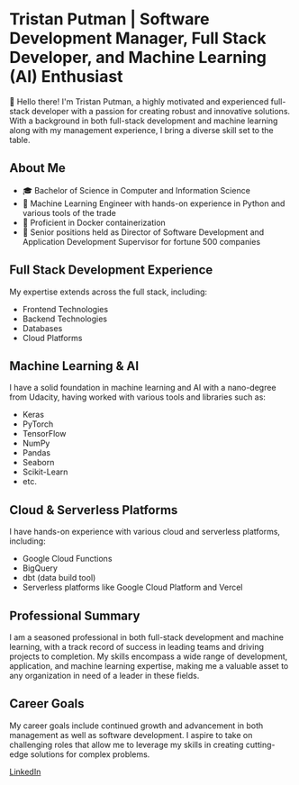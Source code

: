 # Tristan Putman | Software Development Manager, Full Stack Developer, and Machine Learning (AI) Enthusiast

👋 Hello there! I'm Tristan Putman, a highly motivated and experienced full-stack developer with a passion for creating robust and innovative solutions. With a background in both full-stack development and machine learning along with my management experience, I bring a diverse skill set to the table.

## About Me

- 🎓 Bachelor of Science in Computer and Information Science
- 🤖 Machine Learning Engineer with hands-on experience in Python and various tools of the trade
- 🐳 Proficient in Docker containerization
- 💼 Senior positions held as Director of Software Development and Application Development Supervisor for fortune 500 companies

## Full Stack Development Experience

My expertise extends across the full stack, including:

- Frontend Technologies
- Backend Technologies
- Databases
- Cloud Platforms

## Machine Learning & AI

I have a solid foundation in machine learning and AI with a nano-degree from Udacity, having worked with various tools and libraries such as:

- Keras
- PyTorch
- TensorFlow
- NumPy
- Pandas
- Seaborn
- Scikit-Learn
- etc.

## Cloud & Serverless Platforms

I have hands-on experience with various cloud and serverless platforms, including:

- Google Cloud Functions
- BigQuery
- dbt (data build tool)
- Serverless platforms like Google Cloud Platform and Vercel

## Professional Summary

I am a seasoned professional in both full-stack development and machine learning, with a track record of success in leading teams and driving projects to completion. My skills encompass a wide range of development, application, and machine learning expertise, making me a valuable asset to any organization in need of a leader in these fields.

## Career Goals

My career goals include continued growth and advancement in both management as well as software development. I aspire to take on challenging roles that allow me to leverage my skills in creating cutting-edge solutions for complex problems.

[LinkedIn](https://www.linkedin.com/in/tristanputman/)

